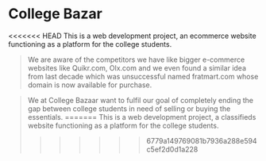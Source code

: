 # College Bazar
<<<<<<< HEAD
 This is a web development project, an ecommerce website functioning as a platform for the college students.
> We are aware of the competitors we have like bigger e-commerce websites like Quikr.com, Olx.com and we even found a similar idea from last decade which was unsuccessful named fratmart.com whose domain is now available for purchase.

> We at College Bazaar want to fulfil our goal of completely ending the gap between college students in need of selling or buying the essentials.
=======
 This is a web development project, a classifieds website functioning as a platform for the college students.
>>>>>>> 6779a149769081b7936a288e594c5ef2d0d1a228
